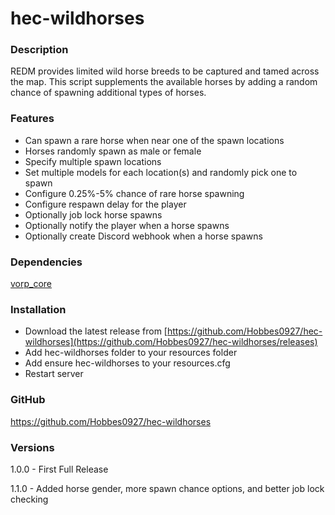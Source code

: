 # hec-wildhorses

### **Description**

REDM provides limited wild horse breeds to be captured and tamed across the map.  This script supplements the available horses by adding a random chance of spawning additional types of horses.


### **Features**

- Can spawn a rare horse when near one of the spawn locations
- Horses randomly spawn as male or female
- Specify multiple spawn locations
- Set multiple models for each location(s) and randomly pick one to spawn
- Configure 0.25%-5% chance of rare horse spawning
- Configure respawn delay for the player
- Optionally job lock horse spawns
- Optionally notify the player when a horse spawns
- Optionally create Discord webhook when a horse spawns


### **Dependencies**

[vorp_core](https://github.com/VORPCORE/vorp-core-lua)


### **Installation**

- Download the latest release from [https://github.com/Hobbes0927/hec-wildhorses](https://github.com/Hobbes0927/hec-wildhorses/releases)
- Add hec-wildhorses folder to your resources folder
- Add ensure hec-wildhorses to your resources.cfg
- Restart server


### **GitHub**
https://github.com/Hobbes0927/hec-wildhorses

### **Versions**

1.0.0 - First Full Release

1.1.0 - Added horse gender, more spawn chance options, and better job lock checking
